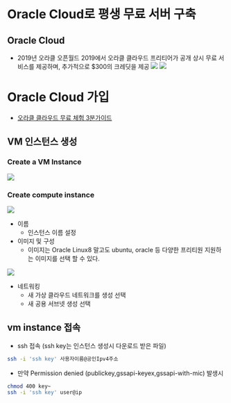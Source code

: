 # Oracle Cloud로 평생 무료 서버 구축

## Oracle Cloud
- 2019년 오라클 오픈월드 2019에서 오라클 클라우드 프리티어가 공개
상시 무료 서비스를 제공하며, 추가적으로 $300의 크레딧을 제공
![](https://velog.velcdn.com/images/hong-brother/post/df1d481b-54b2-4c4a-b141-238859a417a8/image.png)
![](https://velog.velcdn.com/images/hong-brother/post/30aac99b-4d49-4f7d-9a96-76940e702044/image.png)



# Oracle Cloud 가입

- [오라클 클라우드 무료 체험 3분가이드](https://www.youtube.com/watch?v=yUA4FziG1Ak)

## VM 인스턴스 생성

### Create a VM Instance
![](https://velog.velcdn.com/images/hong-brother/post/43c86c7e-9705-4beb-b631-f3282a2790ba/image.png)

### Create compute instance
![](https://velog.velcdn.com/images/hong-brother/post/843f1a1e-1a4c-46fe-9d75-dfcd7f476b7b/image.png)

- 이름
	- 인스턴스 이름 설정
- 이미지 및 구성
	- 이미지는 Oracle Linux8 말고도 ubuntu, oracle 등 다양한 프리티원 지원하는 이미지를 선택 할 수 있다.
    
![](https://velog.velcdn.com/images/hong-brother/post/dbbe6029-2dbc-467c-b42d-5d8b59d4ab6f/image.png)

- 네트워킹
	- 새 가상 클라우드 네트워크를 생성 선택
	- 새 공용 서브넷 생성 선택
    

## vm instance 접속

- ssh 접속 (ssh key는 인스턴스 생성시 다운로드 받은 파일)

```bash
ssh -i 'ssh key' 사용자이름@공인Ipv4주소
```

- 만약 Permission denied (publickey,gssapi-keyex,gssapi-with-mic) 발생시

```bash
chmod 400 key~
ssh -i 'ssh key' user@ip
```
